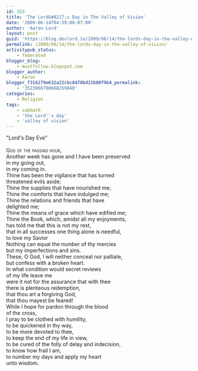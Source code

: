 ```yaml
---
id: 323
title: 'The Lord&#8217;s Day in The Valley of Vision'
date: '2009-06-14T04:59:00-07:00'
author: 'Aaron Lord'
layout: post
guid: 'https://blog.devlord.io/2009/06/14/the-lords-day-in-the-valley-of-vision/'
permalink: /2009/06/14/the-lords-day-in-the-valley-of-vision/
activitypub_status:
    - federated
blogger_blog:
    - mustfollow.blogspot.com
blogger_author:
    - Aaron
blogger_f316279e632a22cbc8478bd21b80f9b4_permalink:
    - '3523066700668259840'
categories:
    - Religion
tags:
    - sabbath
    - 'the Lord''s day'
    - 'valley of vision'
---
```


<!--.hangingindent { padding-left:1cm;text-indent: -1cm; }-->"Lord's Day Eve"<br /><br /><div class="hangingindent" style="font-variant:small-caps;">God of the passing hour,<br /></div><div class="hangingindent">Another week has gone and I have been preserved<br />in my going out,<br />in my coming in.</div><div class="hangingindent">Thine has been the vigilance that has turned<br />threatened evils aside;</div><div class="hangingindent">Thine the supplies that have nourished me;</div>Thine the comforts that have indulged me;<br /><div class="hangingindent">Thine the relations and friends that have<br />delighted me;</div>Thine the means of grace which have edified me;<br /><div class="hangingindent">Thine the Book, which, amidst all my enjoyments,<br />has told me that this is not my rest,<br /><div class="hangingindent">that in all successes one thing alone is needful,<br />to love my Savior</div></div><div class="hangingindent">Nothing can equal the number of thy mercies<br />but my imperfections and sins.</div><div class="hangingindent">These, O God, I will neither conceal nor palliate,<br />but confess with a broken heart.</div><div class="hangingindent">In what condition would secret reviews<br />of my life leave me<br /><div class="hangingindent">were it not for the assurance that with thee<br />there is plenteous redemption,<br />that thou art a forgiving God,<br />that thou mayest be feared!</div></div><div class="hangingindent">While I hope for pardon through the blood<br />of the cross,<br /><div class="hangingindent">I pray to be clothed with humility,<br />to be quickened in thy way,<br />to be more devoted to thee,<br />to keep the end of my life in view,<br />to be cured of the folly of delay and indecision,<br />to know how frail I am,<br /><div class="hangingindent">to number my days and apply my heart<br />unto wisdom.</div>